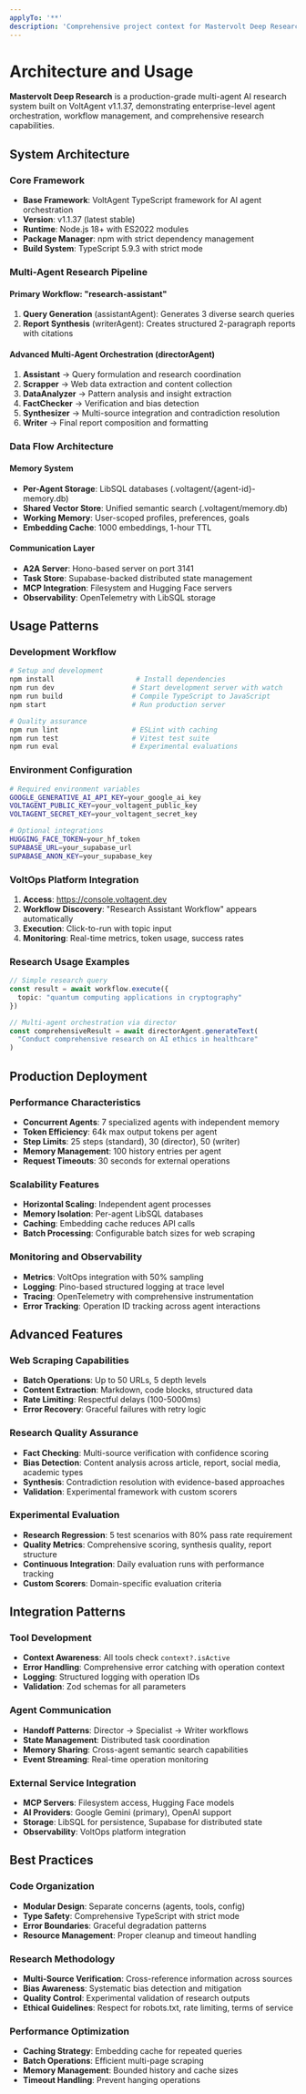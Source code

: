 ```yaml
---
applyTo: '**'
description: 'Comprehensive project context for Mastervolt Deep Research system'
---
```

# Architecture and Usage

**Mastervolt Deep Research** is a production-grade multi-agent AI research system built on VoltAgent v1.1.37, demonstrating enterprise-level agent orchestration, workflow management, and comprehensive research capabilities.

## System Architecture

### Core Framework

- **Base Framework**: VoltAgent TypeScript framework for AI agent orchestration
- **Version**: v1.1.37 (latest stable)
- **Runtime**: Node.js 18+ with ES2022 modules
- **Package Manager**: npm with strict dependency management
- **Build System**: TypeScript 5.9.3 with strict mode

### Multi-Agent Research Pipeline

#### Primary Workflow: "research-assistant"

1. **Query Generation** (assistantAgent): Generates 3 diverse search queries
2. **Report Synthesis** (writerAgent): Creates structured 2-paragraph reports with citations

#### Advanced Multi-Agent Orchestration (directorAgent)

1. **Assistant** → Query formulation and research coordination
2. **Scrapper** → Web data extraction and content collection
3. **DataAnalyzer** → Pattern analysis and insight extraction
4. **FactChecker** → Verification and bias detection
5. **Synthesizer** → Multi-source integration and contradiction resolution
6. **Writer** → Final report composition and formatting

### Data Flow Architecture

#### Memory System

- **Per-Agent Storage**: LibSQL databases (.voltagent/{agent-id}-memory.db)
- **Shared Vector Store**: Unified semantic search (.voltagent/memory.db)
- **Working Memory**: User-scoped profiles, preferences, goals
- **Embedding Cache**: 1000 embeddings, 1-hour TTL

#### Communication Layer

- **A2A Server**: Hono-based server on port 3141
- **Task Store**: Supabase-backed distributed state management
- **MCP Integration**: Filesystem and Hugging Face servers
- **Observability**: OpenTelemetry with LibSQL storage

## Usage Patterns

### Development Workflow

```bash
# Setup and development
npm install                    # Install dependencies
npm run dev                   # Start development server with watch
npm run build                 # Compile TypeScript to JavaScript
npm start                     # Run production server

# Quality assurance
npm run lint                  # ESLint with caching
npm run test                  # Vitest test suite
npm run eval                  # Experimental evaluations
```

### Environment Configuration

```bash
# Required environment variables
GOOGLE_GENERATIVE_AI_API_KEY=your_google_ai_key
VOLTAGENT_PUBLIC_KEY=your_voltagent_public_key
VOLTAGENT_SECRET_KEY=your_voltagent_secret_key

# Optional integrations
HUGGING_FACE_TOKEN=your_hf_token
SUPABASE_URL=your_supabase_url
SUPABASE_ANON_KEY=your_supabase_key
```

### VoltOps Platform Integration

1. **Access**: <https://console.voltagent.dev>
2. **Workflow Discovery**: "Research Assistant Workflow" appears automatically
3. **Execution**: Click-to-run with topic input
4. **Monitoring**: Real-time metrics, token usage, success rates

### Research Usage Examples

```typescript
// Simple research query
const result = await workflow.execute({
  topic: "quantum computing applications in cryptography"
})

// Multi-agent orchestration via director
const comprehensiveResult = await directorAgent.generateText(
  "Conduct comprehensive research on AI ethics in healthcare"
)
```

## Production Deployment

### Performance Characteristics

- **Concurrent Agents**: 7 specialized agents with independent memory
- **Token Efficiency**: 64k max output tokens per agent
- **Step Limits**: 25 steps (standard), 30 (director), 50 (writer)
- **Memory Management**: 100 history entries per agent
- **Request Timeouts**: 30 seconds for external operations

### Scalability Features

- **Horizontal Scaling**: Independent agent processes
- **Memory Isolation**: Per-agent LibSQL databases
- **Caching**: Embedding cache reduces API calls
- **Batch Processing**: Configurable batch sizes for web scraping

### Monitoring and Observability

- **Metrics**: VoltOps integration with 50% sampling
- **Logging**: Pino-based structured logging at trace level
- **Tracing**: OpenTelemetry with comprehensive instrumentation
- **Error Tracking**: Operation ID tracking across agent interactions

## Advanced Features

### Web Scraping Capabilities

- **Batch Operations**: Up to 50 URLs, 5 depth levels
- **Content Extraction**: Markdown, code blocks, structured data
- **Rate Limiting**: Respectful delays (100-5000ms)
- **Error Recovery**: Graceful failures with retry logic

### Research Quality Assurance

- **Fact Checking**: Multi-source verification with confidence scoring
- **Bias Detection**: Content analysis across article, report, social media, academic types
- **Synthesis**: Contradiction resolution with evidence-based approaches
- **Validation**: Experimental framework with custom scorers

### Experimental Evaluation

- **Research Regression**: 5 test scenarios with 80% pass rate requirement
- **Quality Metrics**: Comprehensive scoring, synthesis quality, report structure
- **Continuous Integration**: Daily evaluation runs with performance tracking
- **Custom Scorers**: Domain-specific evaluation criteria

## Integration Patterns

### Tool Development

- **Context Awareness**: All tools check `context?.isActive`
- **Error Handling**: Comprehensive error catching with operation context
- **Logging**: Structured logging with operation IDs
- **Validation**: Zod schemas for all parameters

### Agent Communication

- **Handoff Patterns**: Director → Specialist → Writer workflows
- **State Management**: Distributed task coordination
- **Memory Sharing**: Cross-agent semantic search capabilities
- **Event Streaming**: Real-time operation monitoring

### External Service Integration

- **MCP Servers**: Filesystem access, Hugging Face models
- **AI Providers**: Google Gemini (primary), OpenAI support
- **Storage**: LibSQL for persistence, Supabase for distributed state
- **Observability**: VoltOps platform integration

## Best Practices

### Code Organization

- **Modular Design**: Separate concerns (agents, tools, config)
- **Type Safety**: Comprehensive TypeScript with strict mode
- **Error Boundaries**: Graceful degradation patterns
- **Resource Management**: Proper cleanup and timeout handling

### Research Methodology

- **Multi-Source Verification**: Cross-reference information across sources
- **Bias Awareness**: Systematic bias detection and mitigation
- **Quality Control**: Experimental validation of research outputs
- **Ethical Guidelines**: Respect for robots.txt, rate limiting, terms of service

### Performance Optimization

- **Caching Strategy**: Embedding cache for repeated queries
- **Batch Operations**: Efficient multi-page scraping
- **Memory Management**: Bounded history and cache sizes
- **Timeout Handling**: Prevent hanging operations
